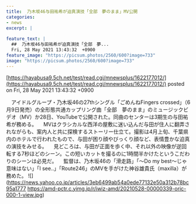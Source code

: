 ```yaml
---
title:  乃木坂46与田祐希が迫真演技「全部　夢のまま」MV公開  
categories:
- news
excerpt: |
  
feature_text: |
  ##  乃木坂46与田祐希が迫真演技「全部　夢...
  Fri, 28 May 2021 13:43:32  +0900
feature_image: "https://picsum.photos/2560/600?image=733"
image: "https://picsum.photos/2560/600?image=733"
---
```


[https://hayabusa9.5ch.net/test/read.cgi/mnewsplus/1622177012/](https://hayabusa9.5ch.net/test/read.cgi/mnewsplus/1622177012/)
posted on Fri, 28 May 2021 13:43:32  +0900

<!--more-->

　アイドルグループ・乃木坂46の27thシングル「ごめんねFingers crossed」（6月9日発売）の全形態共通カップリング曲「全部　夢のまま」のミュージックビデオ（MV）か28日、YouTubeで公開された。同曲のセンターは3期生の与田祐希が務める。 　MVはクラシカルな西洋の屋敷に迷い込んだ与田が住人に翻弄されながらも、案内人と共に探検するストーリー仕立て。撮影は4月上旬、千葉県内のホテルで行われたもので、与田が困り顔やびっくり顔など、表情豊かな迫真の演技をみせる。 　見どころは、与田が正面を歩く中、それ以外の映像が逆回転する7秒ほどのシーン。この短いカットを撮るのに1時間半かけたというこだわりのシーンは必見だ。 　監督は、乃木坂46の「滑走路」「〜Do my best〜じゃ意味はない」「I see..」「Route246」のMVを手がけた神谷雄貴氏（maxilla）が務めた。 ![](https://news.yahoo.co.jp/articles/3eb6499ab54a0ede77132e50a312b78bc95a1777 https://amd-pctr.c.yimg.jp/r/iwiz-amd/20210528-00000339-oric-000-1-view.jpg)

